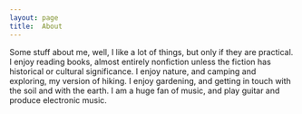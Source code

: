 ```yaml
---
layout: page
title:  About
---
```


Some stuff about me, well, I like a lot of things, but only if they are practical. I enjoy reading books, almost entirely nonfiction unless the fiction has historical or cultural significance. I enjoy nature, and camping and exploring, my version of hiking. I enjoy gardening, and getting in touch with the soil and with the earth. I am a huge fan of music, and play guitar and produce electronic music.
